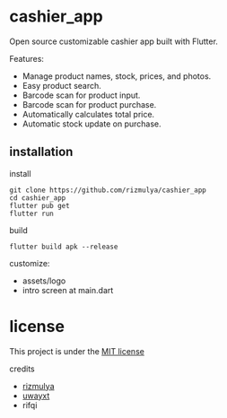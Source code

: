 # cashier_app

Open source customizable cashier app built with Flutter.

Features:
- Manage product names, stock, prices, and photos.
- Easy product search.
- Barcode scan for product input.
- Barcode scan for product purchase.
- Automatically calculates total price.
- Automatic stock update on purchase.

## installation
install
```
git clone https://github.com/rizmulya/cashier_app
cd cashier_app
flutter pub get
flutter run
```

build
```
flutter build apk --release
```

customize:
- assets/logo
- intro screen at main.dart

# license

This project is under the [MIT license](https://opensource.org/license/mit) 

credits
- [rizmulya](https://github.com/rizmulya) 
- [uwayxt](https://dribbble.com/WahyudiID)
- rifqi